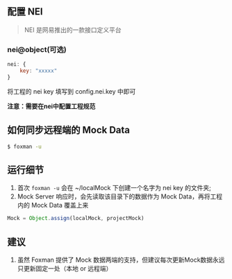 ## 配置 NEI
> NEI 是网易推出的一款接口定义平台

### nei@object(可选)
```javascript
nei: {
    key: "xxxxx"
}
```
将工程的 nei key 填写到 config.nei.key 中即可

**注意：需要在nei中配置工程规范**

## 如何同步远程端的 Mock Data
```bash
$ foxman -u
```

## 运行细节
1. 首次 `foxman -u` 会在 ~/localMock 下创建一个名字为 nei key 的文件夹;
2. Mock Server 响应时，会先读取该目录下的数据作为 Mock Data，再将工程内的 Mock Data 覆盖上来   
```javascript
Mock = Object.assign(localMock, projectMock)
```

## 建议
1. 虽然 Foxman 提供了 Mock 数据两端的支持，但建议每次更新Mock数据永远只更新固定一处（本地 or 远程端）